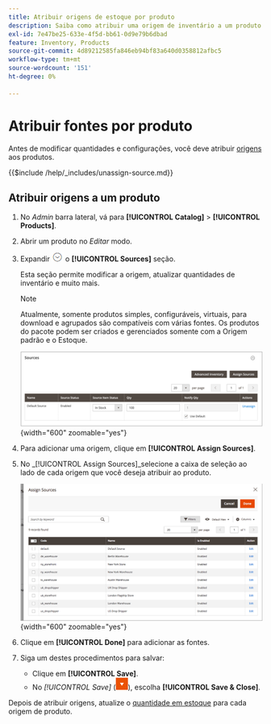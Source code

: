 ```yaml
---
title: Atribuir origens de estoque por produto
description: Saiba como atribuir uma origem de inventário a um produto.
exl-id: 7e47be25-633e-4f5d-bb61-0d9e79b6dbad
feature: Inventory, Products
source-git-commit: 4d89212585fa846eb94bf83a640d0358812afbc5
workflow-type: tm+mt
source-wordcount: '151'
ht-degree: 0%

---
```


# Atribuir fontes por produto

Antes de modificar quantidades e configurações, você deve atribuir [origens](sources-manage.md) aos produtos.

{{$include /help/_includes/unassign-source.md}}

## Atribuir origens a um produto

1. No _Admin_ barra lateral, vá para **[!UICONTROL Catalog]** > **[!UICONTROL Products]**.

1. Abrir um produto no _Editar_ modo.

1. Expandir ![Seletor de expansão](../assets/icon-display-expand.png) o **[!UICONTROL Sources]** seção.

   Esta seção permite modificar a origem, atualizar quantidades de inventário e muito mais.

   >[!NOTE]
   >
   >Atualmente, somente produtos simples, configuráveis, virtuais, para download e agrupados são compatíveis com várias fontes. Os produtos do pacote podem ser criados e gerenciados somente com a Origem padrão e o Estoque.

   ![Seção Fontes de produto](assets/inventory-product-sources-before.png){width="600" zoomable="yes"}

1. Para adicionar uma origem, clique em **[!UICONTROL Assign Sources]**.

1. No _[!UICONTROL Assign Sources]_selecione a caixa de seleção ao lado de cada origem que você deseja atribuir ao produto.

   ![Produto - fontes de atribuição](assets/inventory-product-assign-sources.png){width="600" zoomable="yes"}

1. Clique em **[!UICONTROL Done]** para adicionar as fontes.

1. Siga um destes procedimentos para salvar:

   - Clique em **[!UICONTROL Save]**.
   - No _[!UICONTROL Save]_ (![seta de menu](../assets/icon-menu-down-arrow-red.png)), escolha **[!UICONTROL Save & Close]**.

Depois de atribuir origens, atualize o [quantidade em estoque](quantities-assign-per-product.md) para cada origem de produto.
